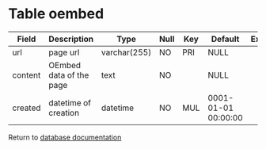 Table oembed
============

| Field        | Description                        | Type         | Null | Key | Default             | Extra |
| ------------ | ---------------------------------- | ------------ | ---- | --- | ------------------- | ----- |
| url          | page url                           | varchar(255) | NO   | PRI | NULL                |       |
| content      | OEmbed data of the page            | text         | NO   |     | NULL                |       |
| created      | datetime of creation               | datetime     | NO   | MUL | 0001-01-01 00:00:00 |       |

Return to [database documentation](help/database)
